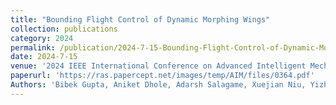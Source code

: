 ```yaml
---
title: "Bounding Flight Control of Dynamic Morphing Wings"
collection: publications
category: 2024
permalink: /publication/2024-7-15-Bounding-Flight-Control-of-Dynamic-Morphing-Wings
date: 2024-7-15
venue: '2024 IEEE International Conference on Advanced Intelligent Mechatronics (AIM)'
paperurl: 'https://ras.papercept.net/images/temp/AIM/files/0364.pdf'
Authors: 'Bibek Gupta, Aniket Dhole, Adarsh Salagame, Xuejian Niu, Yizhe Xu, Kaushik Venkatesh, Paul Ghanem, Ioannis Mandralis, Eric Sihite, Alireza Ramezani'
---
```


